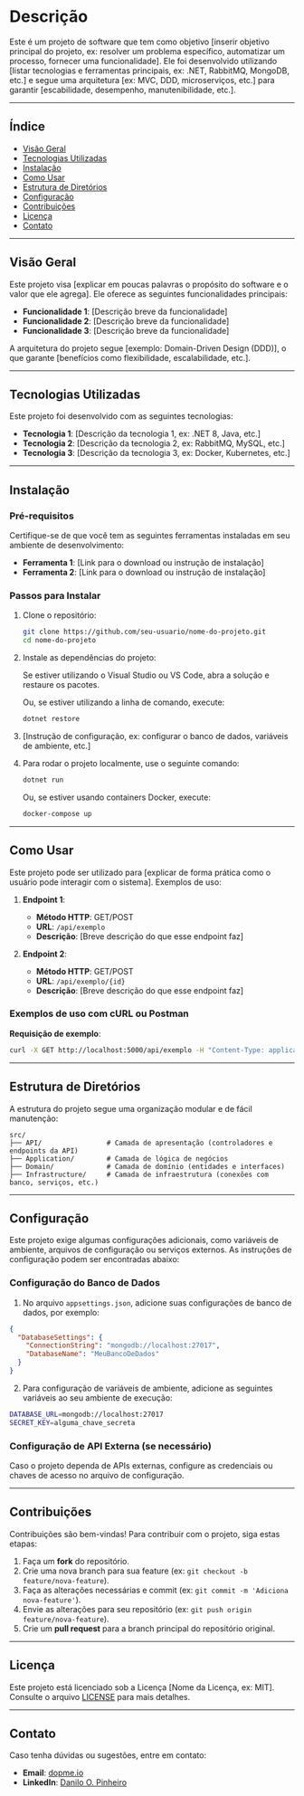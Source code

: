 # Descrição

Este é um projeto de software que tem como objetivo [inserir objetivo principal do projeto, ex: resolver um problema específico, automatizar um processo, fornecer uma funcionalidade]. Ele foi desenvolvido utilizando [listar tecnologias e ferramentas principais, ex: .NET, RabbitMQ, MongoDB, etc.] e segue uma arquitetura [ex: MVC, DDD, microserviços, etc.] para garantir [escabilidade, desempenho, manutenibilidade, etc.].

---

## Índice

- [Visão Geral](#visão-geral)
- [Tecnologias Utilizadas](#tecnologias-utilizadas)
- [Instalação](#instalação)
- [Como Usar](#como-usar)
- [Estrutura de Diretórios](#estrutura-de-diretórios)
- [Configuração](#configuração)
- [Contribuições](#contribuições)
- [Licença](#licença)
- [Contato](#contato)

---

## Visão Geral

Este projeto visa [explicar em poucas palavras o propósito do software e o valor que ele agrega]. Ele oferece as seguintes funcionalidades principais:

- **Funcionalidade 1**: [Descrição breve da funcionalidade]
- **Funcionalidade 2**: [Descrição breve da funcionalidade]
- **Funcionalidade 3**: [Descrição breve da funcionalidade]

A arquitetura do projeto segue [exemplo: Domain-Driven Design (DDD)], o que garante [benefícios como flexibilidade, escalabilidade, etc.].

---

## Tecnologias Utilizadas

Este projeto foi desenvolvido com as seguintes tecnologias:

- **Tecnologia 1**: [Descrição da tecnologia 1, ex: .NET 8, Java, etc.]
- **Tecnologia 2**: [Descrição da tecnologia 2, ex: RabbitMQ, MySQL, etc.]
- **Tecnologia 3**: [Descrição da tecnologia 3, ex: Docker, Kubernetes, etc.]

---

## Instalação

### Pré-requisitos

Certifique-se de que você tem as seguintes ferramentas instaladas em seu ambiente de desenvolvimento:

- **Ferramenta 1**: [Link para o download ou instrução de instalação]
- **Ferramenta 2**: [Link para o download ou instrução de instalação]

### Passos para Instalar

1. Clone o repositório:

   ```bash
   git clone https://github.com/seu-usuario/nome-do-projeto.git
   cd nome-do-projeto
   ```

2. Instale as dependências do projeto:

   Se estiver utilizando o Visual Studio ou VS Code, abra a solução e restaure os pacotes.

   Ou, se estiver utilizando a linha de comando, execute:

   ```bash
   dotnet restore
   ```

3. [Instrução de configuração, ex: configurar o banco de dados, variáveis de ambiente, etc.]

4. Para rodar o projeto localmente, use o seguinte comando:

   ```bash
   dotnet run
   ```

   Ou, se estiver usando containers Docker, execute:

   ```bash
   docker-compose up
   ```

---

## Como Usar

Este projeto pode ser utilizado para [explicar de forma prática como o usuário pode interagir com o sistema]. Exemplos de uso:

1. **Endpoint 1**:
   - **Método HTTP**: GET/POST
   - **URL**: `/api/exemplo`
   - **Descrição**: [Breve descrição do que esse endpoint faz]
   
2. **Endpoint 2**:
   - **Método HTTP**: GET/POST
   - **URL**: `/api/exemplo/{id}`
   - **Descrição**: [Breve descrição do que esse endpoint faz]

### Exemplos de uso com cURL ou Postman

**Requisição de exemplo**:

```bash
curl -X GET http://localhost:5000/api/exemplo -H "Content-Type: application/json"
```

---

## Estrutura de Diretórios

A estrutura do projeto segue uma organização modular e de fácil manutenção:

```
src/
├── API/                # Camada de apresentação (controladores e endpoints da API)
├── Application/        # Camada de lógica de negócios
├── Domain/             # Camada de domínio (entidades e interfaces)
├── Infrastructure/     # Camada de infraestrutura (conexões com banco, serviços, etc.)
```

---

## Configuração

Este projeto exige algumas configurações adicionais, como variáveis de ambiente, arquivos de configuração ou serviços externos. As instruções de configuração podem ser encontradas abaixo:

### Configuração do Banco de Dados

1. No arquivo `appsettings.json`, adicione suas configurações de banco de dados, por exemplo:

```json
{
  "DatabaseSettings": {
    "ConnectionString": "mongodb://localhost:27017",
    "DatabaseName": "MeuBancoDeDados"
  }
}
```

2. Para configuração de variáveis de ambiente, adicione as seguintes variáveis ao seu ambiente de execução:

```bash
DATABASE_URL=mongodb://localhost:27017
SECRET_KEY=alguma_chave_secreta
```

### Configuração de API Externa (se necessário)

Caso o projeto dependa de APIs externas, configure as credenciais ou chaves de acesso no arquivo de configuração.

---

## Contribuições

Contribuições são bem-vindas! Para contribuir com o projeto, siga estas etapas:

1. Faça um **fork** do repositório.
2. Crie uma nova branch para sua feature (ex: `git checkout -b feature/nova-feature`).
3. Faça as alterações necessárias e commit (ex: `git commit -m 'Adiciona nova-feature'`).
4. Envie as alterações para seu repositório (ex: `git push origin feature/nova-feature`).
5. Crie um **pull request** para a branch principal do repositório original.

---

## Licença

Este projeto está licenciado sob a Licença [Nome da Licença, ex: MIT]. Consulte o arquivo [LICENSE](LICENSE) para mais detalhes.

---

## Contato

Caso tenha dúvidas ou sugestões, entre em contato:

- **Email**: [dopme.io](mailto:daniloopinheiro@dopme.io)
- **LinkedIn**: [Danilo O. Pinheiro](https://www.linkedin.com/in/daniloopinheiro/)
